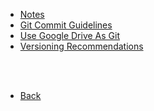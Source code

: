 * [Notes]()
* [Git Commit Guidelines](git_commit_guidelines.md)
* [Use Google Drive As Git](use_google_drive_as_git.md)
* [Versioning Recommendations](versioning_recommendations.md)

<br><br>

* [Back](../)

